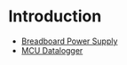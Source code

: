 # Introduction

- [Breadboard Power Supply](../01_project-power-supply/introduction.md)
- [MCU Datalogger](../02_project-mcu-datalogger/introduction.md)